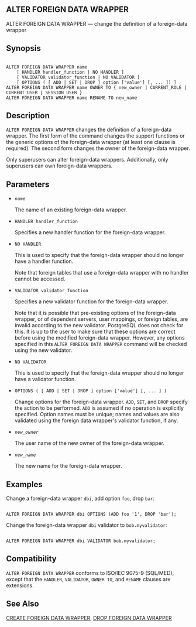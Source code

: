 ## ALTER FOREIGN DATA WRAPPER

ALTER FOREIGN DATA WRAPPER — change the definition of a foreign-data wrapper

## Synopsis

```

ALTER FOREIGN DATA WRAPPER name
    [ HANDLER handler_function | NO HANDLER ]
    [ VALIDATOR validator_function | NO VALIDATOR ]
    [ OPTIONS ( [ ADD | SET | DROP ] option ['value'] [, ... ]) ]
ALTER FOREIGN DATA WRAPPER name OWNER TO { new_owner | CURRENT_ROLE | CURRENT_USER | SESSION_USER }
ALTER FOREIGN DATA WRAPPER name RENAME TO new_name
```

## Description

`ALTER FOREIGN DATA WRAPPER` changes the definition of a foreign-data wrapper. The first form of the command changes the support functions or the generic options of the foreign-data wrapper (at least one clause is required). The second form changes the owner of the foreign-data wrapper.

Only superusers can alter foreign-data wrappers. Additionally, only superusers can own foreign-data wrappers.

## Parameters

* *`name`*

    The name of an existing foreign-data wrapper.

* `HANDLER handler_function`

    Specifies a new handler function for the foreign-data wrapper.

* `NO HANDLER`

    This is used to specify that the foreign-data wrapper should no longer have a handler function.

    Note that foreign tables that use a foreign-data wrapper with no handler cannot be accessed.

* `VALIDATOR validator_function`

    Specifies a new validator function for the foreign-data wrapper.

    Note that it is possible that pre-existing options of the foreign-data wrapper, or of dependent servers, user mappings, or foreign tables, are invalid according to the new validator. PostgreSQL does not check for this. It is up to the user to make sure that these options are correct before using the modified foreign-data wrapper. However, any options specified in this `ALTER FOREIGN DATA WRAPPER` command will be checked using the new validator.

* `NO VALIDATOR`

    This is used to specify that the foreign-data wrapper should no longer have a validator function.

* `OPTIONS ( [ ADD | SET | DROP ] option ['value'] [, ... ] )`

    Change options for the foreign-data wrapper. `ADD`, `SET`, and `DROP` specify the action to be performed. `ADD` is assumed if no operation is explicitly specified. Option names must be unique; names and values are also validated using the foreign data wrapper's validator function, if any.

* *`new_owner`*

    The user name of the new owner of the foreign-data wrapper.

* *`new_name`*

    The new name for the foreign-data wrapper.

## Examples

Change a foreign-data wrapper `dbi`, add option `foo`, drop `bar`:

```

ALTER FOREIGN DATA WRAPPER dbi OPTIONS (ADD foo '1', DROP 'bar');
```

Change the foreign-data wrapper `dbi` validator to `bob.myvalidator`:

```

ALTER FOREIGN DATA WRAPPER dbi VALIDATOR bob.myvalidator;
```

## Compatibility

`ALTER FOREIGN DATA WRAPPER` conforms to ISO/IEC 9075-9 (SQL/MED), except that the `HANDLER`, `VALIDATOR`, `OWNER TO`, and `RENAME` clauses are extensions.

## See Also

[CREATE FOREIGN DATA WRAPPER](sql-createforeigndatawrapper.html "CREATE FOREIGN DATA WRAPPER"), [DROP FOREIGN DATA WRAPPER](sql-dropforeigndatawrapper.html "DROP FOREIGN DATA WRAPPER")